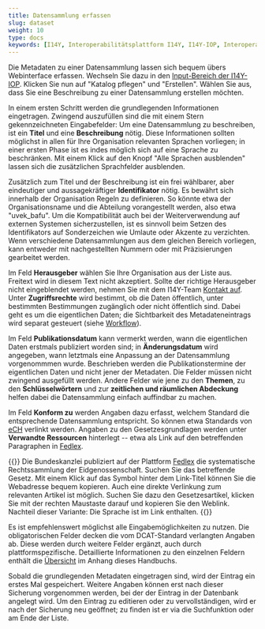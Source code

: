 ```yaml
---
title: Datensammlung erfassen
slug: dataset
weight: 10
type: docs
keywords: [I14Y, Interoperabilitätsplattform I14Y, I14Y-IOP, Interoperabilität, Datensammlung, Dataset, Erfassen, Erfassung, Inventar, Katalog]
---
```


Die Metadaten zu einer Datensammlung lassen sich bequem übers Webinterface erfassen. Wechseln Sie dazu in den [Input-Bereich der I14Y-IOP](https://input.i14y.admin.ch). Klicken Sie nun auf "Katalog pflegen" und "Erstellen". Wählen Sie aus, dass Sie eine Beschreibung zu einer Datensammlung erstellen möchten. 

In einem ersten Schritt werden die grundlegenden Informationen eingetragen. Zwingend auszufüllen sind die mit einem Stern gekennzeichneten Eingabefelder: Um eine Datensammlung zu beschreiben, ist ein __Titel__ und eine __Beschreibung__ nötig. Diese Informationen sollten möglichst in allen für Ihre Organisation relevanten Sprachen vorliegen; in einer ersten Phase ist es indes möglich sich auf eine Sprache zu beschränken. Mit einem Klick auf den Knopf "Alle Sprachen ausblenden" lassen sich die zusätzlichen Sprachfelder ausblenden. 

Zusätzlich zum Titel und der Beschreibung ist ein frei wählbarer, aber eindeutiger und aussagekräftiger __Identifikator__ nötig. Es bewährt sich innerhalb der Organisation Regeln zu definieren. So könnte etwa der Organisationsname und die Abteilung vorangestellt werden, also etwa "uvek_bafu". Um die Kompatibilität auch bei der Weiterverwendung auf externen Systemen sicherzustellen, ist es sinnvoll beim Setzen des Identifikators auf Sonderzeichen wie Umlaute oder Akzente zu verzichten. Wenn verschiedene Datensammlungen aus dem gleichen Bereich vorliegen, kann entweder mit nachgestellten Nummern oder mit Präzisierungen gearbeitet werden.

Im Feld __Herausgeber__ wählen Sie Ihre Organisation aus der Liste aus. Freitext wird in diesem Text nicht akzeptiert. Sollte der richtige Herausgeber nicht eingeblendet werden, nehmen Sie mit dem I14Y-Team [Kontakt auf](mailto:i14y@bfs.admin.ch). Unter __Zugriffsrechte__ wird bestimmt, ob die Daten öffentlich, unter bestimmten Bestimmungen zugänglich oder nicht öffentlich sind. Dabei geht es um die eigentlichen Daten; die Sichtbarkeit des Metadateneintrags wird separat gesteuert (siehe [Workflow](/handbook/de/gouvernanz/arbeitsablauf)).

Im Feld __Publikationsdatum__ kann vermerkt werden, wann die eigentlichen Daten erstmals publiziert worden sind; in __Änderungsdatum__ wird angegeben, wann letztmals eine Anpassung an der Datensammlung vorgenommmen wurde. Beschrieben werden die Publikationstermine der eigentlichen Daten und nicht jener der Metadaten. Die Felder müssen nicht zwingend ausgefüllt werden. Andere Felder wie jene zu den __Themen__, zu den __Schlüsselwörtern__ und zur __zeitlichen und räumlichen Abdeckung__ helfen dabei die Datensammlung einfach auffindbar zu machen. 

Im Feld __Konform zu__ werden Angaben dazu erfasst, welchem Standard die entsprechende Datensammlung entspricht. So können etwa Standards von [eCH](https://ech.swiss) verlinkt werden. Angaben zu den Gesetzesgrundlagen werden unter __Verwandte Ressourcen__ hinterlegt -- etwa als Link auf den betreffenden Paragraphen in [Fedlex](https://www.fedlex.admin.ch/). 

{{<alert title="So verlinken Sie direkt zu einem Paragraphen auf Fedlex" color="success">}}
Die Bundeskanzlei publiziert auf der Plattform [Fedlex](https://www.fedlex.admin.ch) die systematische Rechtssammlung der Eidgenossenschaft. Suchen Sie das betreffende Gesetz. Mit einem Klick auf das Symbol hinter dem Link-Titel können Sie die Webadresse bequem kopieren. Auch eine direkte Verlinkung zum relevanten Artikel ist möglich. Suchen Sie dazu den Gesetzesartikel, klicken Sie mit der rechten Maustaste darauf und kopieren Sie den Weblink. Nachteil dieser Variante: Die Sprache ist im Link enthalten. 
{{</alert>}}

Es ist empfehlenswert möglichst alle Eingabemöglichkeiten zu nutzen. Die obligatorischen Felder decken die vom DCAT-Standard verlangten Angaben ab. Diese werden durch weitere Felder ergänzt, auch durch plattformspezifische. Detaillierte Informationen zu den einzelnen Feldern enthält die [Übersicht](/handbook/de/anhang/eingabefelder) im Anhang dieses Handbuchs.

Sobald die grundlegenden Metadaten eingetragen sind, wird der Eintrag ein erstes Mal gespeichert. Weitere Angaben können erst nach dieser Sicherung vorgenommen werden, bei der der Eintrag in der Datenbank angelegt wird. Um den Eintrag zu editieren oder zu vervollständigen, wird er nach der Sicherung neu geöffnet; zu finden ist er via die Suchfunktion oder am Ende der Liste. 
